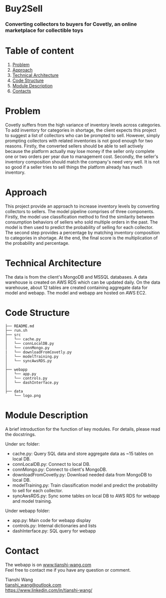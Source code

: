 # Buy2Sell
### Converting collectors to buyers for Covetly, an online marketplace for collectible toys

# Table of content
1. [Problem](README.md#problem)
2. [Approach](README.md#approach)
3. [Technical Architecture](README.md#technical-architecture)
4. [Code Structure](README.md#code-structure)
5. [Module Description](REAME.md#module-description)
6. [Contacts](README.md#contacts)

# Problem
Covetly suffers from the high variance of inventory levels across categories. To add inventory for categories
 in shortage, the client expects this project to suggest a list of collectors who can be prompted to sell. 
 However, simply prompting collectors with related inventories is not good enough for two reasons. Firstly, the converted sellers 
 should be able to sell actively because the platform actually may lose money if the seller only complete one or two
 orders per year due to management cost. Secondly, the seller's inventory composition should match the company's need
 very well. It is not so good if a seller tries to sell things the platform already has much inventory.
 
 
# Approach
This project provide an approach to increase inventory levels by converting collectors to sellers. The model pipeline
comprises of three components. Firstly, the model use classification method to find the similarity between consumption
behaviors of sellers who sold multiple orders in the past. The model is then used to predict the probability of selling
for each collector. The second step provides a percentage by matching inventory composition to categories in shortage. 
At the end, the final score is the multiplication of the probability and percentage. 

# Technical Architecture
The data is from the client's MongoDB and MSSQL databases. A data warehouse is created on AWS RDS which can be updated 
daily. On the data warehouse, about 12 tables are created containing aggregate data for model and webapp. The model and 
webapp are hosted on AWS EC2. 

# Code Structure

    ├── README.md 
    ├── run.sh
    ├── src
    │   └── cache.py
    │   └── connLocalDB.py
    │   └── connMongo.py
    |   └── downloadFromCovetly.py
    │   └── modelTraining.py
    │   └── syncAwsRDS.py
    │ 
    ├── webapp
    │   └── app.py
    │   └── controls.py
    │   └── dashInterface.py
    │
    ├── data
        └── logo.png

# Module Description
A brief introduction for the function of key modules. For details, please read the docstrings.</br>

Under src folder:</br>
- cache.py: Query SQL data and store aggregate data as ~15 tables on local DB.
- connLocalDB.py: Connect to local DB.
- connMongo.py: Connect to client's MongoDB.
- downloadFromCovetly.py: Download needed data from MongoDB to local DB.
- modelTraining.py: Train classification model and predict the probability to sell for each collector.
- syncAwsRDS.py: Sync some tables on local DB to AWS RDS for webapp and model training.

Under webapp folder:</br>
- app.py: Main code for webapp display
- controls.py: Internal dictionaries and lists
- dashInterface.py: SQL query for webapp

# Contact
The webapp is on www.tianshi-wang.com </br>
Feel free to contact me if you have any question or comment.

Tianshi Wang </br>
tianshi_wang@outlook.com </br>
https://www.linkedin.com/in/tianshi-wang/
